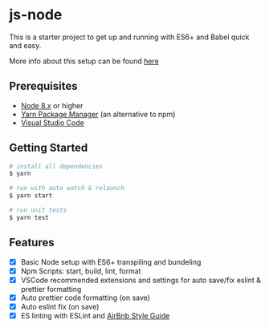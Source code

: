 # js-node

This is a starter project to get up and running with ES6+ and Babel quick and easy.

More info about this setup can be found [here]( https://medium.freecodecamp.org/these-tools-will-help-you-write-clean-code-da4b5401f68e)

## Prerequisites

- [Node 8.x](https://nodejs.org/en/) or higher
- [Yarn Package Manager](https://yarnpkg.com/en/) (an alternative to npm)
- [Visual Studio Code](https://code.visualstudio.com/)

## Getting Started

```bash
# install all dependencies
$ yarn

# run with auto watch & relaunch
$ yarn start

# run unit tests
$ yarn test
```

## Features

- [x] Basic Node setup with ES6+ transpiling and bundeling
- [x] Npm Scripts: start, build, lint, format
- [x] VSCode recommended extensions and settings for auto save/fix eslint & prettier formatting
- [x] Auto prettier code formatting (on save)
- [x] Auto eslint fix (on save)
- [x] ES linting with ESLint and [AirBnb Style Guide](https://github.com/airbnb/javascript)
